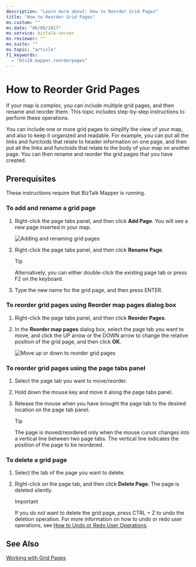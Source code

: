 ```yaml
---
description: "Learn more about: How to Reorder Grid Pages"
title: "How to Reorder Grid Pages"
ms.custom: ""
ms.date: "06/08/2017"
ms.service: biztalk-server
ms.reviewer: ""
ms.suite: ""
ms.topic: "article"
f1_keywords: 
  - "bts10.mapper.reorderpages"
---
```

# How to Reorder Grid Pages
If your map is complex, you can include multiple grid pages, and then rename and reorder them. This topic includes step-by-step instructions to perform these operations.  
  
 You can include one or more grid pages to simplify the view of your map, and also to keep it organized and readable. For example, you can put all the links and functoids that relate to header information on one page, and then put all the links and functoids that relate to the body of your map on another page. You can then rename and reorder the grid pages that you have created.  
  
## Prerequisites  
 These instructions require that BizTalk Mapper is running.  
  
### To add and rename a grid page  
  
1.  Right-click the page tabs panel, and then click **Add Page**. You will see a new page inserted in your map.  
  
     ![Adding and renaming grid pages](../core/media/adding-and-renaming-grid-page.gif "Adding_and_renaming_grid_page")  
  
2.  Right-click the page tabs panel, and then click **Rename Page**.  
  
    > [!TIP]
    >  Alternatively, you can either double-click the existing page tab or press F2 on the keyboard.  
  
3.  Type the new name for the grid page, and then press ENTER.  
  
### To reorder grid pages using Reorder map pages dialog box  
  
1.  Right-click the page tabs panel, and then click **Reorder Pages**.  
  
2.  In the **Reorder map pages** dialog box, select the page tab you want to move, and click the UP arrow or the DOWN arrow to change the relative position of the grid page, and then click **OK**.  
  
     ![Move up or down to reorder grid pages](../core/media/reorder-map-pages.gif "Reorder_map_pages")  
  
### To reorder grid pages using the page tabs panel  
  
1.  Select the page tab you want to move/reorder.  
  
2.  Hold down the mouse key and move it along the page tabs panel.  
  
3.  Release the mouse when you have brought the page tab to the desired location on the page tab panel.  
  
    > [!TIP]
    >  The page is moved/reordered only when the mouse cursor changes into a vertical line between two page tabs. The vertical line indicates the position of the page to be reordered.  
  
### To delete a grid page  
  
1.  Select the tab of the page you want to delete.  
  
2.  Right-click on the page tab, and then click **Delete Page**. The page is deleted silently.  
  
    > [!IMPORTANT]
    >  If you do not want to delete the grid page, press CTRL + Z to undo the deletion operation. For more information on how to undo or redo user operations, see [How to Undo or Redo User Operations](../core/how-to-undo-or-redo-user-operations.md).  
  
## See Also  
 [Working with Grid Pages](../core/working-with-grid-pages.md)
